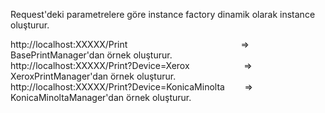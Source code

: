 <p>Request&#39;deki parametrelere g&ouml;re instance factory dinamik olarak instance oluşturur.</p>

<p>http://localhost:XXXXX/Print &nbsp; &nbsp; &nbsp; &nbsp; &nbsp; &nbsp; &nbsp; &nbsp; &nbsp; &nbsp; &nbsp; &nbsp; &nbsp; &nbsp; &nbsp; &nbsp; &nbsp; &nbsp; &nbsp; &nbsp; &nbsp; &nbsp; &nbsp;=&gt; BasePrintManager&#39;dan &ouml;rnek oluşturur.<br />
http://localhost:XXXXX/Print?Device=Xerox &nbsp; &nbsp; &nbsp; &nbsp; &nbsp; &nbsp; &nbsp; &nbsp; &nbsp; &nbsp; &nbsp;=&gt; XeroxPrintManager&#39;dan &ouml;rnek oluşturur.<br />
http://localhost:XXXXX/Print?Device=KonicaMinolta &nbsp; &nbsp; &nbsp; &nbsp;=&gt; KonicaMinoltaManager&#39;dan &ouml;rnek oluşturur.</p>
